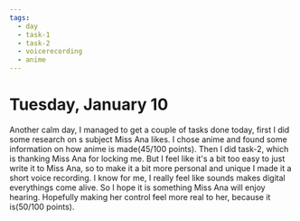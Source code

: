 ```yaml
---
tags:
  - day
  - task-1
  - task-2
  - voicerecording
  - anime
---
```


# Tuesday, January 10

Another calm day, I managed to get a couple of tasks done today, first I did some research on s subject Miss Ana likes. I chose anime and found some information on how anime is made(45/100 points). Then I did task-2, which is thanking Miss Ana for locking me. But I feel like it's a bit too easy to just write it to Miss Ana, so to make it a bit more personal and unique I made it a short voice recording. I know for me, I really feel like sounds makes digital everythings come alive. So I hope it is something Miss Ana will enjoy hearing. Hopefully making her control feel more real to her, because it is(50/100 points). 